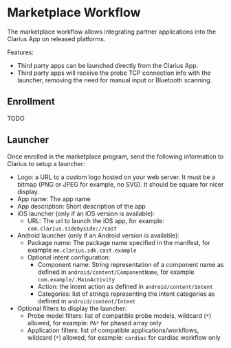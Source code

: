 # Marketplace Workflow

The marketplace workflow allows integrating partner applications into the Clarius App on released platforms.

Features:

- Third party apps can be launched directly from the Clarius App.
- Third party apps will receive the probe TCP connection info with the launcher, removing the need for manual input or Bluetooth scanning.

## Enrollment

TODO

## Launcher

Once enrolled in the marketplace program, send the following information to Clarius to setup a launcher:

- Logo: a URL to a custom logo hosted on your web server. It must be a bitmap (PNG or JPEG for example, no SVG). It should be square for nicer display.
- App name: The app name
- App description: Short description of the app
- iOS launcher (only if an iOS version is available):
  - URL: The url to launch the iOS app, for example: `com.clarius.sidebyside://cast`
- Android launcher (only if an Android version is available):
  - Package name: The package name specified in the manifest, for example `me.clarius.sdk.cast.example`
  - Optional intent configuration:
    - Component name: String representation of a component name as defined in `android/content/ComponentName`, for example `com.example/.MainActivity`
    - Action: the intent action as defined in `android/content/Intent`
    - Categories: list of strings representing the intent categories as defined in `android/content/Intent`
- Optional filters to display the launcher:
  - Probe model filters: list of compatible probe models, wildcard (`*`) allowed, for example: `PA*` for phased array only
  - Application filters: list of compatible applications/workflows, wildcard (`*`) allowed, for example: `cardiac` for cardiac workflow only
